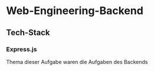 # Web-Engineering-Backend

## Tech-Stack
### Express.js

Thema dieser Aufgabe waren die Aufgaben des Backends 
